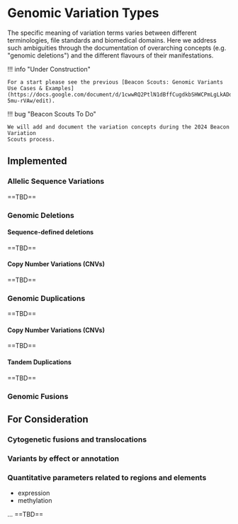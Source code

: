 # Genomic Variation Types

The specific meaning of variation terms varies between different terminologies, file
standards and biomedical domains. Here we address such ambiguities through the documentation
of overarching concepts (e.g. "genomic deletions") and the different flavours of their
manifestations.

!!! info "Under Construction"

	For a start please see the previous [Beacon Scouts: Genomic Variants Use Cases & Examples](https://docs.google.com/document/d/1cwwRQ2PtlN1dBffCugdkbSHWCPmLgLkADd-5mu-rVAw/edit).

!!! bug "Beacon Scouts To Do"

	We will add and document the variation concepts during the 2024 Beacon Variation
	Scouts process.


## Implemented

### Allelic Sequence Variations

==TBD==

### Genomic Deletions

#### Sequence-defined deletions

==TBD==

#### Copy Number Variations (CNVs)

==TBD==

### Genomic Duplications

==TBD==

#### Copy Number Variations (CNVs)

==TBD==

#### Tandem Duplications

==TBD==

### Genomic Fusions



## For Consideration

### Cytogenetic fusions and translocations

### Variants by effect or annotation

### Quantitative parameters related to regions and elements

* expression
* methylation

... ==TBD==
